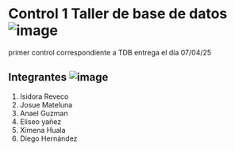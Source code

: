 # Control 1 Taller de base de datos ![image](https://github.com/user-attachments/assets/d9f35362-ea55-4223-a536-8684cdfa8b5e)


primer control correspondiente a TDB entrega el día 07/04/25

## Integrantes ![image](https://github.com/user-attachments/assets/6c232f03-8597-49a2-8aa1-e08a4aed7da5)
1. Isidora Reveco
2. Josue Mateluna
3. Anael Guzman
4. Eliseo yañez
5. Ximena Huala
6. Diego Hernández
